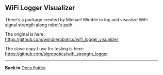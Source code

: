 ## WiFi Logger Visualizer

There's a package created by Michael Wimble to log and visualize WiFi signal strength along robot's path.

The original is here: https://github.com/wimblerobotics/wifi_logger_visualizer

The close copy I use for testing is here: https://github.com/slgrobotics/wifi_strength_logger

----------------

**Back to** [Docs Folder](https://github.com/slgrobotics/robots_bringup/tree/main/Docs)
